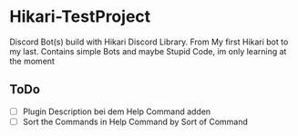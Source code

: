 # Hikari-TestProject
Discord Bot(s) build with Hikari Discord Library. From My first Hikari bot to my last. Contains simple Bots and maybe Stupid Code, im only learning at the moment




## ToDo
- [ ] Plugin Description bei dem Help Command adden
- [ ] Sort the Commands in Help Command by Sort of Command
